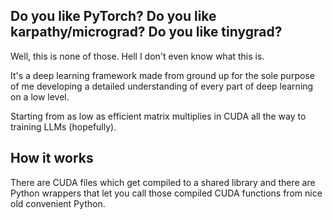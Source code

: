## Do you like PyTorch? Do you like karpathy/micrograd? Do you like tinygrad?
Well, this is none of those. Hell I don't even know what this is.

It's a deep learning framework made from ground up for the sole purpose of me developing a detailed understanding of every part of deep learning on a low level.

Starting from as low as efficient matrix multiplies in CUDA all the way to training LLMs (hopefully).

## How it works
There are CUDA files which get compiled to a shared library and there are Python wrappers that let you call those compiled CUDA functions from nice old convenient Python.